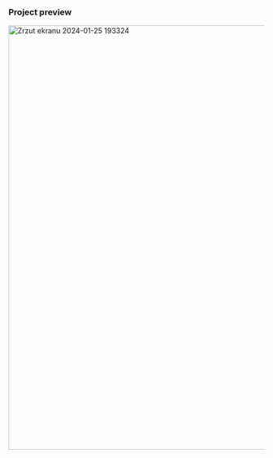 ### Project preview

<img width="836" alt="Zrzut ekranu 2024-01-25 193324" src="https://github.com/SimonLaskowksy/power-switch/assets/79855791/7183febc-fe44-41ef-876f-64122d173569">
